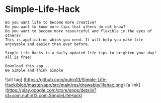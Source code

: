 # Simple-Life-Hack
    Do you want life to become more creative?
    Do you want to know more tips that others do not know?
    Do you want to become more resourceful and flexible in the eyes of others?
    This is application which you need. It will help you make life enjoyable and easier than ever before. 

    Simple Life Hacks is a daily updated life tips to brighten your day! All is free! 

    Download this app....
    Be Simple and Think Simple 
![alt tag] (https://github.com/nuhin13/Simple-Life-Hack/blob/master/app/src/main/res/drawable/lifehac.png)
[a link] (https://play.google.com/store/apps/details?id=com.nuhin13.com.SimpleLifeHack)
